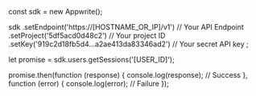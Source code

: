 const sdk = new Appwrite();

sdk
    .setEndpoint('https://[HOSTNAME_OR_IP]/v1') // Your API Endpoint
    .setProject('5df5acd0d48c2') // Your project ID
    .setKey('919c2d18fb5d4...a2ae413da83346ad2') // Your secret API key
;

let promise = sdk.users.getSessions('[USER_ID]');

promise.then(function (response) {
    console.log(response); // Success
}, function (error) {
    console.log(error); // Failure
});